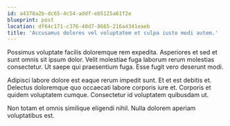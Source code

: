 ```yaml
---
id: a4378a2b-dc65-4c54-addf-eb5125a61f2e
blueprint: post
location: df64c171-c376-40d7-8665-216a4341eaeb
title: 'Accusamus dolores vel voluptatem et culpa iusto modi autem.'
---
```

Possimus voluptate facilis doloremque rem expedita. Asperiores et sed et sunt omnis sit ipsum dolor. Velit molestiae fuga laborum rerum molestias consectetur. Ut saepe qui praesentium fuga. Esse fugit vero deserunt modi.

Adipisci labore dolore est eaque rerum impedit sunt. Et et est debitis et. Delectus doloremque quo occaecati labore corporis iure et. Corporis et quidem voluptatem cumque. Consectetur id voluptatem quibusdam ut.

Non totam et omnis similique eligendi nihil. Nulla dolorem aperiam voluptatibus est.